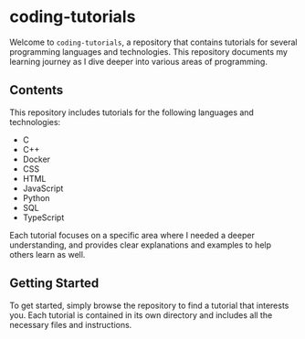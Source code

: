 # coding-tutorials

Welcome to `coding-tutorials`, a repository that contains tutorials for several programming languages and technologies. This repository documents my learning journey as I dive deeper into various areas of programming.

## Contents

This repository includes tutorials for the following languages and technologies:

- C
- C++
- Docker
- CSS
- HTML
- JavaScript
- Python
- SQL
- TypeScript

Each tutorial focuses on a specific area where I needed a deeper understanding, and provides clear explanations and examples to help others learn as well.

## Getting Started

To get started, simply browse the repository to find a tutorial that interests you. Each tutorial is contained in its own directory and includes all the necessary files and instructions.
